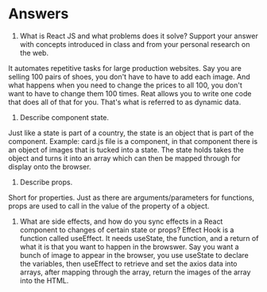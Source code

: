# Answers

1. What is React JS and what problems does it solve? Support your answer with concepts introduced in class and from your personal research on the web.

It automates repetitive tasks for large production websites. Say you are selling 100 pairs of shoes, you don't have to have to add each image. And what happens when you need to change the prices to all 100, you don't want to have to change them 100 times. Reat allows you to write one code that does all of that for you. That's what is referred to as dynamic data.

1. Describe component state.

Just like a state is part of a country, the state is an object that is part of the component. Example: card.js file is a component, in that component there is an object of images that is tucked into a state. The state holds takes the object and turns it into an array which can then be mapped through for display onto the browser.

1. Describe props.

Short for properties. Just as there are arguments/parameters for functions, props are used to call in the value of the property of a object.

1. What are side effects, and how do you sync effects in a React component to changes of certain state or props?
   Effect Hook is a function called useEffect. It needs useState, the function, and a return of what it is that you want to happen in the browswer. Say you want a bunch of image to appear in the browser, you use useState to declare the variables, then useEffect to retrieve and set the axios data into arrays, after mapping through the array, return the images of the array into the HTML.
